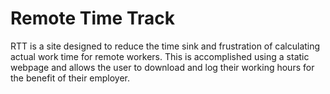 # Remote Time Track
RTT is a site designed to reduce the time sink and frustration of calculating actual work time for remote workers. This is accomplished using a static webpage and allows the user to download and log their working hours for the benefit of their employer.
